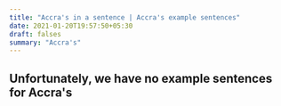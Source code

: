 ```yaml
---
title: "Accra's in a sentence | Accra's example sentences"
date: 2021-01-20T19:57:50+05:30
draft: falses
summary: "Accra's"
---
```

## Unfortunately, we have no example sentences for Accra's                 
